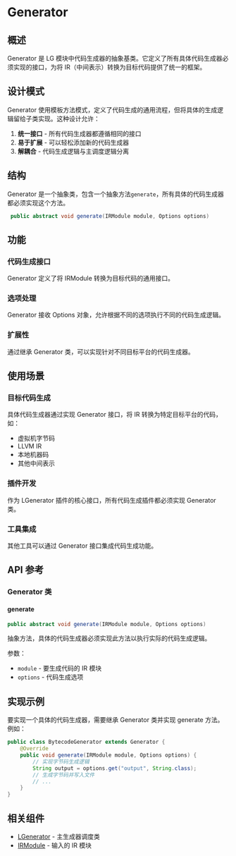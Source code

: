 # Generator

## 概述

Generator 是 LG 模块中代码生成器的抽象基类。它定义了所有具体代码生成器必须实现的接口，为将 IR（中间表示）转换为目标代码提供了统一的框架。

## 设计模式

Generator 使用模板方法模式，定义了代码生成的通用流程，但将具体的生成逻辑留给子类实现。这种设计允许：

1. **统一接口** - 所有代码生成器都遵循相同的接口
2. **易于扩展** - 可以轻松添加新的代码生成器
3. **解耦合** - 代码生成逻辑与主调度逻辑分离

## 结构

Generator 是一个抽象类，包含一个抽象方法`generate`，所有具体的代码生成器都必须实现这个方法。

```java
 public abstract void generate(IRModule module, Options options)
```
## 功能

### 代码生成接口

Generator 定义了将 IRModule 转换为目标代码的通用接口。

### 选项处理

Generator 接收 Options 对象，允许根据不同的选项执行不同的代码生成逻辑。

### 扩展性

通过继承 Generator 类，可以实现针对不同目标平台的代码生成器。

## 使用场景

### 目标代码生成

具体代码生成器通过实现 Generator 接口，将 IR 转换为特定目标平台的代码，如：
- 虚拟机字节码
- LLVM IR
- 本地机器码
- 其他中间表示

### 插件开发

作为 LGenerator 插件的核心接口，所有代码生成插件都必须实现 Generator 类。

### 工具集成

其他工具可以通过 Generator 接口集成代码生成功能。

## API 参考

### Generator 类

#### generate
```java
public abstract void generate(IRModule module, Options options)
```

抽象方法，具体的代码生成器必须实现此方法以执行实际的代码生成逻辑。

参数：
- `module` - 要生成代码的 IR 模块
- `options` - 代码生成选项

## 实现示例

要实现一个具体的代码生成器，需要继承 Generator 类并实现 generate 方法。例如：

```java
public class BytecodeGenerator extends Generator {
    @Override
    public void generate(IRModule module, Options options) {
        // 实现字节码生成逻辑
        String output = options.get("output", String.class);
        // 生成字节码并写入文件
        // ...
    }
}
```

## 相关组件

- [LGenerator](/lg/lgenerator) - 主生成器调度类
- [IRModule](/lg/ir-module) - 输入的 IR 模块